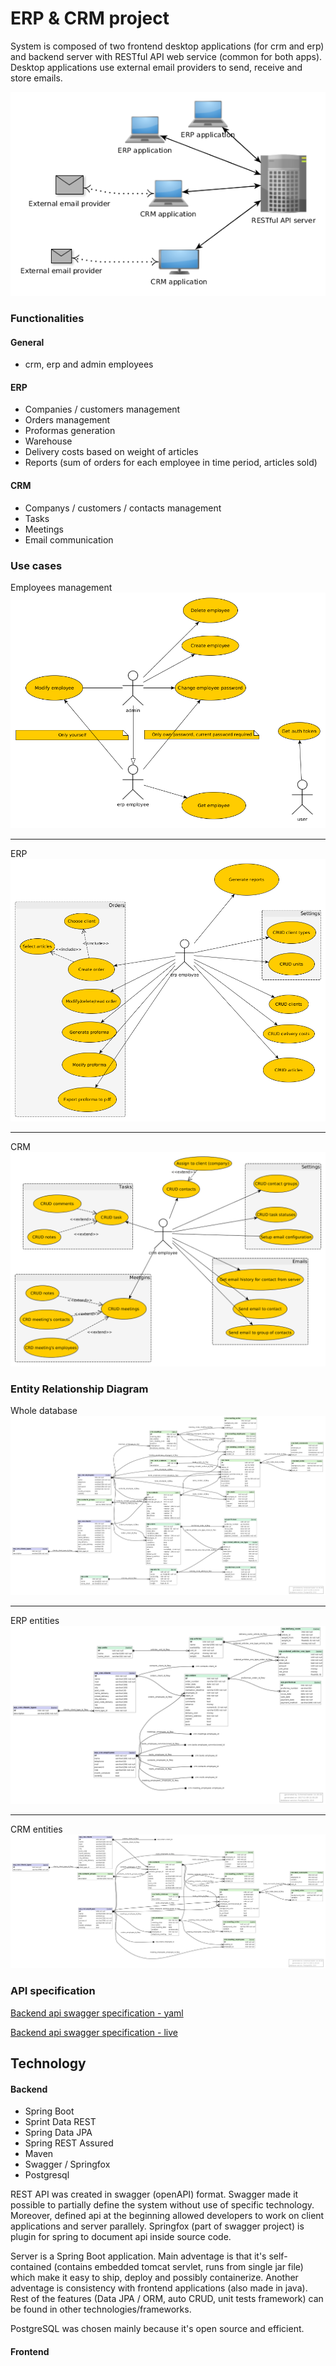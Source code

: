 # ERP & CRM project

System is composed of two frontend desktop applications (for crm and erp) and backend server with RESTful API web service (common for both apps). Desktop applications use external email providers to send, receive and store emails.

![Architecture](/project/architecture.png)

### Functionalities
#### General
* crm, erp and admin employees

#### ERP
* Companies / customers management
* Orders management
* Proformas generation
* Warehouse
* Delivery costs based on weight of articles
* Reports (sum of orders for each employee in time period, articles sold)

#### CRM
* Companys / customers / contacts management
* Tasks
* Meetings
* Email communication


### Use cases
Employees management
![Employees management](/project/use_cases/employees_management.png)

---

ERP
![Employees management](/project/use_cases/erp.png)

---

CRM
![Employees management](/project/use_cases/crm.png)


### Entity Relationship Diagram
Whole database
![Whole database](/project/db_schemas/schema.png)

---

ERP entities
![erp database](/project/db_schemas/schema_erp.png)

---

CRM entities
![crm database](/project/db_schemas/schema_crm.png)


### API specification
[Backend api swagger specification - yaml](/project/api/erp_crm_api.yaml)

[Backend api swagger specification - live](http://80.211.144.146/swagger-ui/)


## Technology
#### Backend
* Spring Boot
* Sprint Data REST
* Spring Data JPA
* Spring REST Assured
* Maven
* Swagger / Springfox
* Postgresql

REST API was created in swagger (openAPI) format. Swagger made it possible to partially define the system without use of specific technology. Moreover, defined api at the beginning allowed developers to work on client applications and server parallely. Springfox (part of swagger project) is plugin for spring to document api inside source code.

Server is a Spring Boot application. Main adventage is that it's self-contained (contains embedded tomcat servlet, runs from single jar file) which make it easy to ship, deploy and possibly containerize. Another adventage is consistency with frontend applications (also made in java). Rest of the features (Data JPA / ORM, auto CRUD, unit tests framework) can be found in other technologies/frameworks.

PostgreSQL was chosen mainly because it's open source and efficient.

#### Frontend
